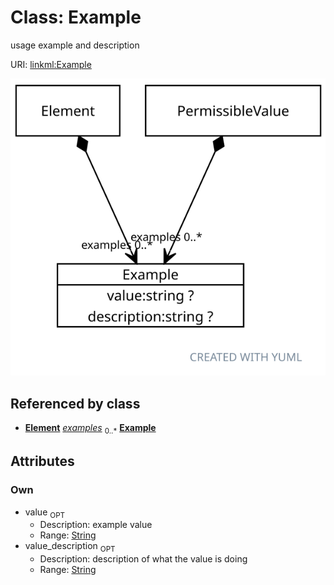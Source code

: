
# Class: Example


usage example and description

URI: [linkml:Example](https://w3id.org/linkml/Example)


[![img](images/Example.svg)](images/Example.svg)

## Referenced by class

 *  **[Element](Element.md)** *[examples](examples.md)*  <sub>0..\*</sub>  **[Example](Example.md)**

## Attributes


### Own

 * value  <sub>OPT</sub>
     * Description: example value
     * Range: [String](types/String.md)
 * value_description  <sub>OPT</sub>
     * Description: description of what the value is doing
     * Range: [String](types/String.md)
